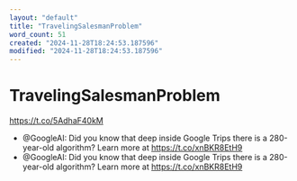 ```yaml
---
layout: "default"
title: "TravelingSalesmanProblem"
word_count: 51
created: "2024-11-28T18:24:53.187596"
modified: "2024-11-28T18:24:53.187596"
---
```

# TravelingSalesmanProblem

https://t.co/5AdhaF40kM

- @GoogleAI: Did you know that deep inside Google Trips there is a 280-year-old algorithm? Learn more at https://t.co/xnBKR8EtH9
- @GoogleAI: Did you know that deep inside Google Trips there is a 280-year-old algorithm? Learn more at https://t.co/xnBKR8EtH9
